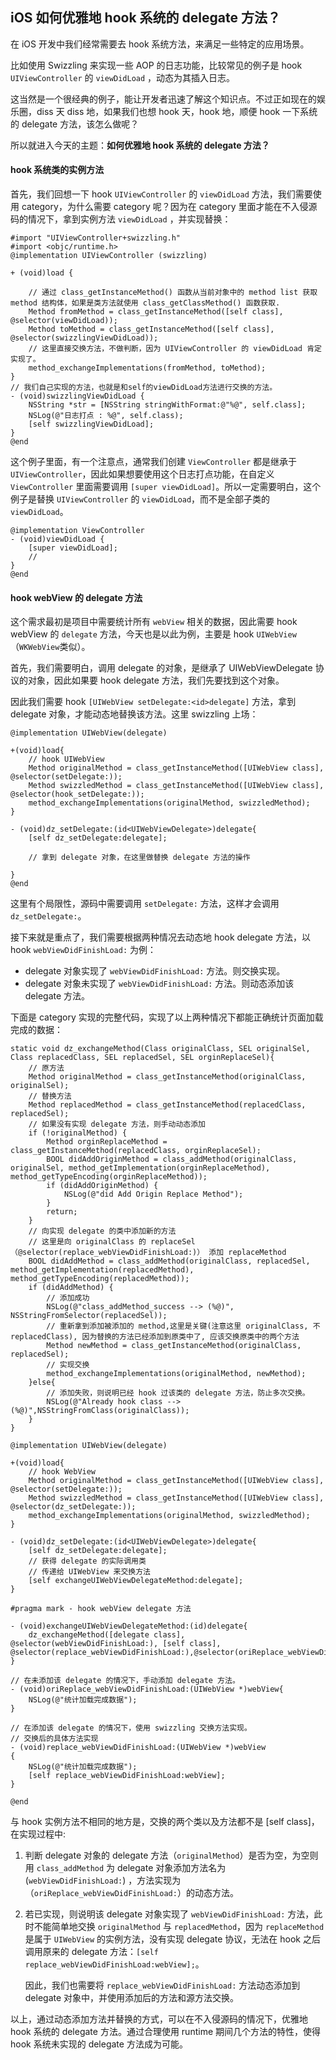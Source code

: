 ## iOS 如何优雅地 hook 系统的 delegate 方法？

在 iOS 开发中我们经常需要去 hook 系统方法，来满足一些特定的应用场景。

比如使用 Swizzling 来实现一些 AOP 的日志功能，比较常见的例子是 hook `UIViewController` 的 `viewDidLoad` ，动态为其插入日志。

这当然是一个很经典的例子，能让开发者迅速了解这个知识点。不过正如现在的娱乐圈，diss 天 diss 地，如果我们也想 hook 天，hook 地，顺便 hook 一下系统的 delegate 方法，该怎么做呢？

所以就进入今天的主题：**如何优雅地 hook 系统的 delegate 方法？**


#### hook 系统类的实例方法

首先，我们回想一下 hook `UIViewController` 的 `viewDidLoad` 方法，我们需要使用 category，为什么需要 category 呢？因为在 category 里面才能在不入侵源码的情况下，拿到实例方法 `viewDidLoad` ，并实现替换：

```
#import "UIViewController+swizzling.h"
#import <objc/runtime.h>
@implementation UIViewController (swizzling)

+ (void)load {

    // 通过 class_getInstanceMethod() 函数从当前对象中的 method list 获取 method 结构体，如果是类方法就使用 class_getClassMethod() 函数获取.
    Method fromMethod = class_getInstanceMethod([self class], @selector(viewDidLoad));
    Method toMethod = class_getInstanceMethod([self class], @selector(swizzlingViewDidLoad));
    // 这里直接交换方法，不做判断，因为 UIViewController 的 viewDidLoad 肯定实现了。
    method_exchangeImplementations(fromMethod, toMethod);
}
// 我们自己实现的方法，也就是和self的viewDidLoad方法进行交换的方法。
- (void)swizzlingViewDidLoad {
    NSString *str = [NSString stringWithFormat:@"%@", self.class];
    NSLog(@"日志打点 : %@", self.class);
    [self swizzlingViewDidLoad];
}
@end
```

这个例子里面，有一个注意点，通常我们创建 `ViewController` 都是继承于 `UIViewController`，因此如果想要使用这个日志打点功能，在自定义 `ViewController` 里面需要调用 `[super viewDidLoad]`。所以一定需要明白，这个例子是替换 `UIViewController` 的 `viewDidLoad`，而不是全部子类的 `viewDidLoad`。

```
@implementation ViewController
- (void)viewDidLoad {
    [super viewDidLoad];
    //
}
@end
```

#### hook webView 的 delegate 方法

这个需求最初是项目中需要统计所有 `webView` 相关的数据，因此需要 hook webView 的 `delegate` 方法，今天也是以此为例，主要是 hook `UIWebView`（`WKWebView`类似）。

首先，我们需要明白，调用 delegate 的对象，是继承了 UIWebViewDelegate 协议的对象，因此如果要 hook delegate 方法，我们先要找到这个对象。

因此我们需要 hook `[UIWebView setDelegate:<id>delegate]` 方法，拿到 delegate 对象，才能动态地替换该方法。这里 swizzling 上场：

```
@implementation UIWebView(delegate)

+(void)load{
    // hook UIWebView
    Method originalMethod = class_getInstanceMethod([UIWebView class], @selector(setDelegate:));
    Method swizzledMethod = class_getInstanceMethod([UIWebView class], @selector(hook_setDelegate:));
    method_exchangeImplementations(originalMethod, swizzledMethod);
}

- (void)dz_setDelegate:(id<UIWebViewDelegate>)delegate{
    [self dz_setDelegate:delegate];

    // 拿到 delegate 对象，在这里做替换 delegate 方法的操作

}
@end
```

这里有个局限性，源码中需要调用 `setDelegate:` 方法，这样才会调用 `dz_setDelegate:`。

接下来就是重点了，我们需要根据两种情况去动态地 hook delegate 方法，以 hook `webViewDidFinishLoad:` 为例：

- delegate 对象实现了 `webViewDidFinishLoad:` 方法。则交换实现。
- delegate 对象未实现了 `webViewDidFinishLoad:` 方法。则动态添加该 delegate 方法。

下面是 category 实现的完整代码，实现了以上两种情况下都能正确统计页面加载完成的数据：

```
static void dz_exchangeMethod(Class originalClass, SEL originalSel, Class replacedClass, SEL replacedSel, SEL orginReplaceSel){
    // 原方法
    Method originalMethod = class_getInstanceMethod(originalClass, originalSel);
    // 替换方法
    Method replacedMethod = class_getInstanceMethod(replacedClass, replacedSel);
    // 如果没有实现 delegate 方法，则手动动态添加
    if (!originalMethod) {
        Method orginReplaceMethod = class_getInstanceMethod(replacedClass, orginReplaceSel);
        BOOL didAddOriginMethod = class_addMethod(originalClass, originalSel, method_getImplementation(orginReplaceMethod), method_getTypeEncoding(orginReplaceMethod));
        if (didAddOriginMethod) {
            NSLog(@"did Add Origin Replace Method");
        }
        return;
    }
    // 向实现 delegate 的类中添加新的方法
    // 这里是向 originalClass 的 replaceSel（@selector(replace_webViewDidFinishLoad:)） 添加 replaceMethod
    BOOL didAddMethod = class_addMethod(originalClass, replacedSel, method_getImplementation(replacedMethod), method_getTypeEncoding(replacedMethod));
    if (didAddMethod) {
        // 添加成功
        NSLog(@"class_addMethod_success --> (%@)", NSStringFromSelector(replacedSel));
        // 重新拿到添加被添加的 method,这里是关键(注意这里 originalClass, 不 replacedClass), 因为替换的方法已经添加到原类中了, 应该交换原类中的两个方法
        Method newMethod = class_getInstanceMethod(originalClass, replacedSel);
        // 实现交换
        method_exchangeImplementations(originalMethod, newMethod);
    }else{
        // 添加失败，则说明已经 hook 过该类的 delegate 方法，防止多次交换。
        NSLog(@"Already hook class --> (%@)",NSStringFromClass(originalClass));
    }
}

@implementation UIWebView(delegate)

+(void)load{
    // hook WebView
    Method originalMethod = class_getInstanceMethod([UIWebView class], @selector(setDelegate:));
    Method swizzledMethod = class_getInstanceMethod([UIWebView class], @selector(dz_setDelegate:));
    method_exchangeImplementations(originalMethod, swizzledMethod);
}

- (void)dz_setDelegate:(id<UIWebViewDelegate>)delegate{
    [self dz_setDelegate:delegate];
    // 获得 delegate 的实际调用类
    // 传递给 UIWebView 来交换方法
    [self exchangeUIWebViewDelegateMethod:delegate];
}

#pragma mark - hook webView delegate 方法

- (void)exchangeUIWebViewDelegateMethod:(id)delegate{
    dz_exchangeMethod([delegate class], @selector(webViewDidFinishLoad:), [self class], @selector(replace_webViewDidFinishLoad:),@selector(oriReplace_webViewDidFinishLoad:));
}

// 在未添加该 delegate 的情况下，手动添加 delegate 方法。
- (void)oriReplace_webViewDidFinishLoad:(UIWebView *)webView{
    NSLog(@"统计加载完成数据");
}

// 在添加该 delegate 的情况下，使用 swizzling 交换方法实现。
// 交换后的具体方法实现
- (void)replace_webViewDidFinishLoad:(UIWebView *)webView
{
    NSLog(@"统计加载完成数据");
    [self replace_webViewDidFinishLoad:webView];
}

@end
```

与 hook 实例方法不相同的地方是，交换的两个类以及方法都不是 [self class]，在实现过程中:

1. 判断 delegate 对象的 delegate 方法（`originalMethod`）是否为空，为空则用 `class_addMethod` 为 delegate 对象添加方法名为 (`webViewDidFinishLoad:`) ，方法实现为（`oriReplace_webViewDidFinishLoad:`）的动态方法。

2. 若已实现，则说明该 delegate 对象实现了 `webViewDidFinishLoad:` 方法，此时不能简单地交换 `originalMethod` 与 `replacedMethod`，因为 `replaceMethod` 是属于 `UIWebView` 的实例方法，没有实现 delegate 协议，无法在 hook 之后调用原来的 delegate 方法：`[self replace_webViewDidFinishLoad:webView];`。

    因此，我们也需要将 `replace_webViewDidFinishLoad:` 方法动态添加到 delegate 对象中，并使用添加后的方法和源方法交换。

以上，通过动态添加方法并替换的方式，可以在不入侵源码的情况下，优雅地 hook 系统的 delegate 方法。通过合理使用 runtime 期间几个方法的特性，使得 hook 系统未实现的 delegate 方法成为可能。
